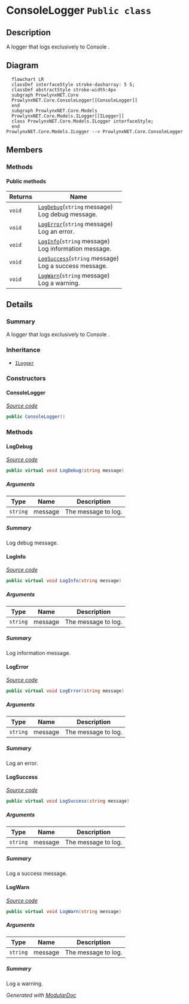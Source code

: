 # ConsoleLogger `Public class`

## Description
A logger that logs exclusively to Console .

## Diagram
```mermaid
  flowchart LR
  classDef interfaceStyle stroke-dasharray: 5 5;
  classDef abstractStyle stroke-width:4px
  subgraph ProwlynxNET.Core
  ProwlynxNET.Core.ConsoleLogger[[ConsoleLogger]]
  end
  subgraph ProwlynxNET.Core.Models
  ProwlynxNET.Core.Models.ILogger[[ILogger]]
  class ProwlynxNET.Core.Models.ILogger interfaceStyle;
  end
ProwlynxNET.Core.Models.ILogger --> ProwlynxNET.Core.ConsoleLogger
```

## Members
### Methods
#### Public  methods
| Returns | Name |
| --- | --- |
| `void` | [`LogDebug`](#logdebug)(`string` message)<br>Log debug message. |
| `void` | [`LogError`](#logerror)(`string` message)<br>Log an error. |
| `void` | [`LogInfo`](#loginfo)(`string` message)<br>Log information message. |
| `void` | [`LogSuccess`](#logsuccess)(`string` message)<br>Log a success message. |
| `void` | [`LogWarn`](#logwarn)(`string` message)<br>Log a warning. |

## Details
### Summary
A logger that logs exclusively to Console .

### Inheritance
 - [
`ILogger`
](models/ILogger.md)

### Constructors
#### ConsoleLogger
[*Source code*](https://github.com///blob//ProwlynxNET/Engine/Obfuscator.cs#L16707566)
```csharp
public ConsoleLogger()
```

### Methods
#### LogDebug
[*Source code*](https://github.com///blob//ProwlynxNET/Program.cs#L9)
```csharp
public virtual void LogDebug(string message)
```
##### Arguments
| Type | Name | Description |
| --- | --- | --- |
| `string` | message | The message to log. |

##### Summary
Log debug message.

#### LogInfo
[*Source code*](https://github.com///blob//ProwlynxNET.Core/ConsoleLogger.cs#L25)
```csharp
public virtual void LogInfo(string message)
```
##### Arguments
| Type | Name | Description |
| --- | --- | --- |
| `string` | message | The message to log. |

##### Summary
Log information message.

#### LogError
[*Source code*](https://github.com///blob//ProwlynxNET/Extensions/StringExtensions.cs#L23)
```csharp
public virtual void LogError(string message)
```
##### Arguments
| Type | Name | Description |
| --- | --- | --- |
| `string` | message | The message to log. |

##### Summary
Log an error.

#### LogSuccess
[*Source code*](https://github.com///blob//ProwlynxNET/Engine/Obfuscator.cs#L39)
```csharp
public virtual void LogSuccess(string message)
```
##### Arguments
| Type | Name | Description |
| --- | --- | --- |
| `string` | message | The message to log. |

##### Summary
Log a success message.

#### LogWarn
[*Source code*](https://github.com///blob//ProwlynxNET/Engine/Obfuscator.cs#L61)
```csharp
public virtual void LogWarn(string message)
```
##### Arguments
| Type | Name | Description |
| --- | --- | --- |
| `string` | message | The message to log. |

##### Summary
Log a warning.

*Generated with* [*ModularDoc*](https://github.com/hailstorm75/ModularDoc)
